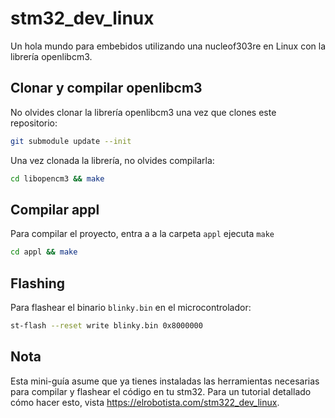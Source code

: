 # stm32_dev_linux
Un hola mundo para embebidos utilizando una nucleof303re en Linux con la librería openlibcm3.

## Clonar y compilar openlibcm3
No olvides clonar la librería openlibcm3 una vez que clones este repositorio:
``` bash
git submodule update --init
```
Una vez clonada la librería, no olvides compilarla:
``` bash
cd libopencm3 && make
```

## Compilar appl
Para compilar el proyecto, entra a a la carpeta `appl` ejecuta `make`
``` bash
cd appl && make
```

## Flashing
Para flashear el binario `blinky.bin` en el microcontrolador:
``` bash
st-flash --reset write blinky.bin 0x8000000
```

## Nota
Esta mini-guía asume que ya tienes instaladas las herramientas necesarias para compilar y flashear el código en tu stm32.
Para un tutorial detallado cómo hacer esto, vista https://elrobotista.com/stm322_dev_linux.
